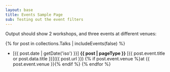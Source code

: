 ```yaml
---
layout: base
title: Events Sample Page
sub: Testing out the event filters
---
```


Output should show 2 workshops, and three events at different venues:

{% for post in collections.Talks | includeEvents(false) %}
- [{{ post.date | getDate('iso') }}]
  **{{ post | pageType }}**
  [{{ post.event.title or post.data.title }}]({{ post.url }})
  {% if post.event.venue %}at {{ post.event.venue }}{% endif %}
{% endfor %}
